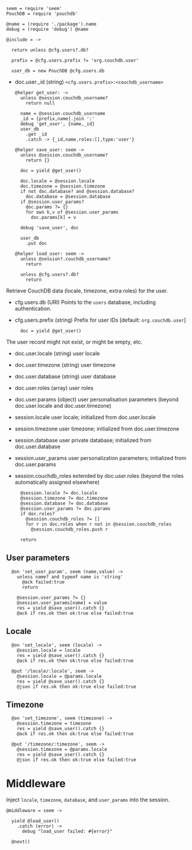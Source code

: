     seem = require 'seem'
    PouchDB = require 'pouchdb'

    @name = (require './package').name
    debug = (require 'debug') @name

    @include = ->

      return unless @cfg.users?.db?

      prefix = @cfg.users.prefix ?= 'org.couchdb.user'

      user_db = new PouchDB @cfg.users.db

* doc.user._id (string) `<cfg.users.prefix>:<couchdb_username>`

      @helper get_user: ->
        unless @session.couchdb_username?
          return null

        name = @session.couchdb_username
        _id = [prefix,name].join ':'
        debug 'get_user', {name,_id}
        user_db
          .get _id
          .catch -> {_id,name,roles:[],type:'user'}

      @helper save_user: seem ->
        unless @session.couchdb_username?
          return {}

        doc = yield @get_user()

        doc.locale = @session.locale
        doc.timezone = @session.timezone
        if not doc.database? and @session.database?
          doc.database = @session.database
        if @session.user_params?
          doc.params ?= {}
          for own k,v of @session.user_params
            doc.params[k] = v

        debug 'save_user', doc

        user_db
          .put doc

      @helper load_user: seem ->
        unless @session?.couchdb_username?
          return

        unless @cfg.users?.db?
          return

Retrieve CouchDB data (locale, timezone, extra roles) for the user.

* cfg.users.db (URI) Points to the `users` database, including authentication.
* cfg.users.prefix (string) Prefix for user IDs [default: `org.couchdb.user`]

        doc = yield @get_user()

The user record might not exist, or might be empty, etc.

* doc.user.locale (string) user locale
* doc.user.timezone (string) user timezone
* doc.user.database (string) user database
* doc.user.roles (array) user roles
* doc.user.params (object) user personalisation parameters (beyond doc.user.locale and doc.user.timezone)
* session.locale user locale; initialized from doc.user.locale
* session.timezone user timezone; initialized from doc.user.timezone
* session.database user private database; initialized from doc.user.database
* session.user_params user personalization parameters; initialized from doc.user.params
* session.couchdb_roles extended by doc.user.roles (beyond the roles automatically assigned elsewhere)

        @session.locale ?= doc.locale
        @session.timezone ?= doc.timezone
        @session.database ?= doc.database
        @session.user_params ?= doc.params
        if doc.roles?
          @session.couchdb_roles ?= []
          for r in doc.roles when r not in @session.couchdb_roles
            @session.couchdb_roles.push r

        return

User parameters
---------------

      @on 'set_user_param', seem (name,value) ->
        unless name? and typeof name is 'string'
          @ack failed:true
          return

        @session.user_params ?= {}
        @session.user_params[name] = value
        res = yield @save_user().catch {}
        @ack if res.ok then ok:true else failed:true

Locale
------

      @on 'set_locale', seem (locale) ->
        @session.locale = locale
        res = yield @save_user().catch {}
        @ack if res.ok then ok:true else failed:true

      @put '/locale/:locale', seem ->
        @session.locale = @params.locale
        res = yield @save_user().catch {}
        @json if res.ok then ok:true else failed:true

Timezone
--------

      @on 'set_timezone', seem (timezone) ->
        @session.timezone = timezone
        res = yield @save_user().catch {}
        @ack if res.ok then ok:true else failed:true

      @put '/timezone/:timezone', seem ->
        @session.timezone = @params.locale
        res = yield @save_user().catch {}
        @json if res.ok then ok:true else failed:true

Middleware
==========

Inject `locale`, `timezone`, `database`, and `user_params` into the session.

    @middleware = seem ->

      yield @load_user()
        .catch (error) ->
          debug "load_user failed: #{error}"

      @next()
